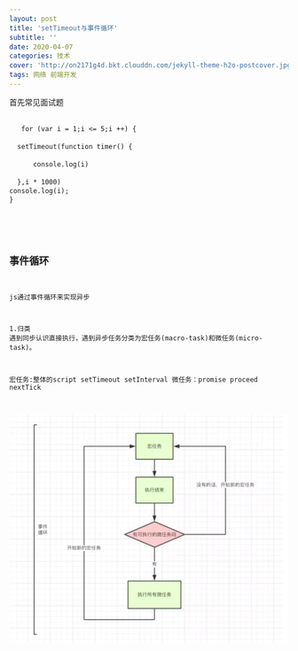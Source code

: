 ```yaml
---
layout: post
title: 'setTimeout与事件循环'
subtitle: ''
date: 2020-04-07
categories: 技术
cover: 'http://on2171g4d.bkt.clouddn.com/jekyll-theme-h2o-postcover.jpg'
tags: 网络 前端开发 
---
```


首先常见面试题

<pre><code class="language-javascript">
   for (var i = 1;i <= 5;i ++) {

  setTimeout(function timer() {

      console.log(i)

  },i * 1000)
console.log(i);
}

</pre>

## 事件循环
js通过事件循环来实现异步

1.归类
遇到同步认识直接执行，遇到异步任务分类为宏任务(macro-task)和微任务(micro-task)。

宏任务:整体的script setTimeout setInterval
微任务：promise proceed nextTick

![](screenshot/1.webp)